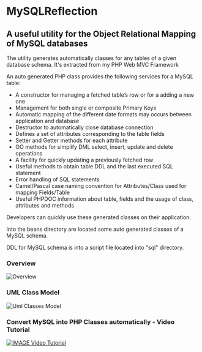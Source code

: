 # MySQLReflection
## A useful utility for the Object Relational Mapping of MySQL databases
The utility generates automatically classes for any tables of a given database
schema.
It's extracted from my PHP Web MVC Framework


An auto generated PHP class provides the following services for a MySQL table:

- A constructor for managing a fetched table’s row or for a adding a new one
- Management for both single or composite Primary Keys
- Automatic mapping of the different date formats may occurs between application and database
- Destructor to automatically close database connection
- Defines a set of attributes corresponding to the table fields
- Setter and Getter methods for each attribute
- OO methods for simplify DML select, insert, update and delete operations
- A facility for quickly updating a previously fetched row
- Useful methods to obtain table DDL and the last executed SQL statement
- Error handling of SQL statements
- Camel/Pascal case naming convention for Attributes/Class used for mapping Fields/Table
- Useful PHPDOC information about table, fields and the usage of class, attributes and methods

Developers can quickly use these generated classes on their application.

Into the beans directory are located some auto generated classes of a MySQL schema.

DDL for MySQL schema is into a script file located into "sql" directory.

### Overview
![Overview](https://raw.githubusercontent.com/rcarvello/mysqlreflection/master/docs/MySQLReflection.png)

### UML Class Model
![Uml Classes Model](https://raw.githubusercontent.com/rcarvello/mysqlreflection/master/docs/UMLClassModel.png)

### Convert MySQL into PHP Classes automatically - Video Tutorial
[![IMAGE Video Tutorial](https://i.ytimg.com/vi/7Aa_k_hWDYk/hqdefault.jpg?custom=true&w=196&h=110&stc=true&jpg444=true&jpgq=90&sp=68&sigh=3wURVxGteSMWeF9OtZCnrOpeVRk)](https://www.youtube.com/watch?v=7Aa_k_hWDYk)

